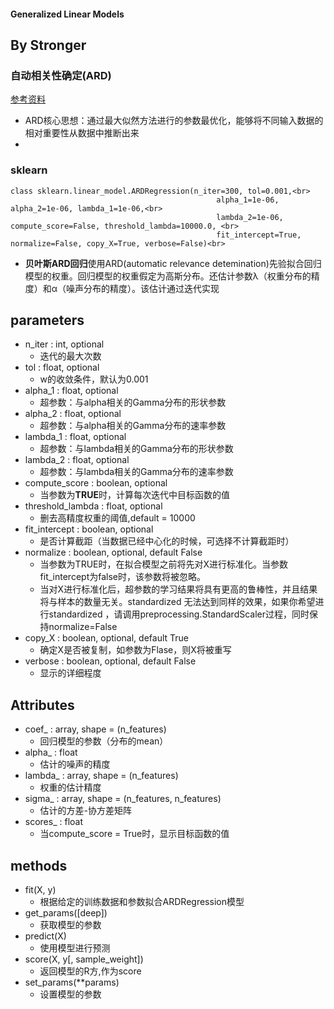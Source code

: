 #### Generalized Linear Models

## By Stronger

### 自动相关性确定(ARD)
[参考资料](https://mqshen.gitbooks.io/prml/content/Chapter6/gaussian/automatic_relevance_determination.html)
- ARD核心思想：通过最大似然方法进行的参数最优化，能够将不同输入数据的相对重要性从数据中推断出来<br>
- 


### sklearn 
```
class sklearn.linear_model.ARDRegression(n_iter=300, tol=0.001,<br>
                                              alpha_1=1e-06, alpha_2=1e-06, lambda_1=1e-06,<br>
                                              lambda_2=1e-06, compute_score=False, threshold_lambda=10000.0, <br>
                                              fit_intercept=True, normalize=False, copy_X=True, verbose=False)<br>
```

- **贝叶斯ARD回归**使用ARD(automatic relevance detemination)先验拟合回归模型的权重。回归模型的权重假定为高斯分布。还估计参数λ（权重分布的精度）和α（噪声分布的精度）。该估计通过迭代实现<br>

## parameters
- n_iter : int, optional<br>
  - 迭代的最大次数<br>
- tol : float, optional<br>
  - w的收敛条件，默认为0.001<br>
- alpha_1 : float, optional<br>
  - 超参数：与alpha相关的Gamma分布的形状参数<br>
- alpha_2 : float, optional<br>
  - 超参数：与alpha相关的Gamma分布的速率参数<br>
- lambda_1 : float, optional<br>
  - 超参数：与lambda相关的Gamma分布的形状参数<br>
- lambda_2 : float, optional<br>
  - 超参数：与lambda相关的Gamma分布的速率参数<br>
- compute_score : boolean, optional<br>
  - 当参数为**TRUE**时，计算每次迭代中目标函数的值<br>
- threshold_lambda : float, optional<br>
  - 删去高精度权重的阈值,default = 10000<br>
- fit_intercept : boolean, optional<br>
  - 是否计算截距（当数据已经中心化的时候，可选择不计算截距时）<br>
- normalize : boolean, optional, default False<br>
  - 当参数为TRUE时，在拟合模型之前将先对X进行标准化。当参数fit_intercept为false时，该参数将被忽略。
  - 当对X进行标准化后，超参数的学习结果将具有更高的鲁棒性，并且结果将与样本的数量无关。standardized 无法达到同样的效果，如果你希望进行standardized ，请调用preprocessing.StandardScaler过程，同时保持normalize=False<br>
- copy_X : boolean, optional, default True<br>
  - 确定X是否被复制，如参数为Flase，则X将被重写<br>
- verbose : boolean, optional, default False<br>
  - 显示的详细程度<br>

## Attributes
- coef_ : array, shape = (n_features)<br>
  - 回归模型的参数（分布的mean）<br>
- alpha_ : float<br>
  - 估计的噪声的精度<br>
- lambda_ : array, shape = (n_features)<br>
  - 权重的估计精度<br>
- sigma_ : array, shape = (n_features, n_features)<br>
  - 估计的方差-协方差矩阵<br>
- scores_ : float<br>
  - 当compute_score = True时，显示目标函数的值<br>

## methods
- fit(X, y)<br>
  - 根据给定的训练数据和参数拟合ARDRegression模型<br>
- get_params([deep])<br>
  - 获取模型的参数<br>
- predict(X)<br>
  - 使用模型进行预测<br>
- score(X, y[, sample_weight])<br>
  - 返回模型的R方,作为score<br>
- set_params(\*\*params)<br>
  - 设置模型的参数<br>
